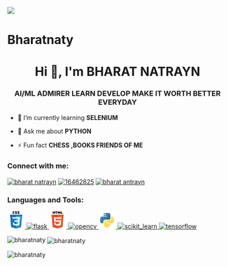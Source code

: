 ![]("https://github.com/TheDudeThatCode/TheDudeThatCode/blob/master/Assets/Developer.gif")
# Bharatnaty
<h1 align="center">Hi 👋, I'm BHARAT NATRAYN</h1>
<h3 align="center">AI/ML ADMIRER LEARN DEVELOP MAKE IT WORTH BETTER EVERYDAY</h3>

- 🌱 I’m currently learning **SELENIUM**

- 💬 Ask me about **PYTHON**

- ⚡ Fun fact **CHESS ,BOOKS FRIENDS OF ME**

<h3 align="left">Connect with me:</h3>
<p align="left">
<a href="https://linkedin.com/in/bharat natrayn" target="blank"><img align="center" src="https://raw.githubusercontent.com/rahuldkjain/github-profile-readme-generator/master/src/images/icons/Social/linked-in-alt.svg" alt="bharat natrayn" height="30" width="40" /></a>
<a href="https://stackoverflow.com/users/16462825" target="blank"><img align="center" src="https://raw.githubusercontent.com/rahuldkjain/github-profile-readme-generator/master/src/images/icons/Social/stack-overflow.svg" alt="16462825" height="30" width="40" /></a>
<a href="https://kaggle.com/bharat antrayn" target="blank"><img align="center" src="https://raw.githubusercontent.com/rahuldkjain/github-profile-readme-generator/master/src/images/icons/Social/kaggle.svg" alt="bharat antrayn" height="30" width="40" /></a>
</p>

<h3 align="left">Languages and Tools:</h3>
<p align="left"> <a href="https://www.w3schools.com/css/" target="_blank"> <img src="https://raw.githubusercontent.com/devicons/devicon/master/icons/css3/css3-original-wordmark.svg" alt="css3" width="40" height="40"/> </a> <a href="https://flask.palletsprojects.com/" target="_blank"> <img src="https://www.vectorlogo.zone/logos/pocoo_flask/pocoo_flask-icon.svg" alt="flask" width="40" height="40"/> </a> <a href="https://www.w3.org/html/" target="_blank"> <img src="https://raw.githubusercontent.com/devicons/devicon/master/icons/html5/html5-original-wordmark.svg" alt="html5" width="40" height="40"/> </a> <a href="https://opencv.org/" target="_blank"> <img src="https://www.vectorlogo.zone/logos/opencv/opencv-icon.svg" alt="opencv" width="40" height="40"/> </a> <a href="https://www.python.org" target="_blank"> <img src="https://raw.githubusercontent.com/devicons/devicon/master/icons/python/python-original.svg" alt="python" width="40" height="40"/> </a> <a href="https://scikit-learn.org/" target="_blank"> <img src="https://upload.wikimedia.org/wikipedia/commons/0/05/Scikit_learn_logo_small.svg" alt="scikit_learn" width="40" height="40"/> </a> <a href="https://www.tensorflow.org" target="_blank"> <img src="https://www.vectorlogo.zone/logos/tensorflow/tensorflow-icon.svg" alt="tensorflow" width="40" height="40"/> </a> </p>

<p><img align="left" src="https://github-readme-stats.vercel.app/api/top-langs?username=bharatnaty&show_icons=true&locale=en&layout=compact" alt="bharatnaty" /></p>

<p>&nbsp;<img align="center" src="https://github-readme-stats.vercel.app/api?username=bharatnaty&show_icons=true&locale=en" alt="bharatnaty" /></p>

<p><img align="center" src="https://github-readme-streak-stats.herokuapp.com/?user=bharatnaty&" alt="bharatnaty" /></p>
